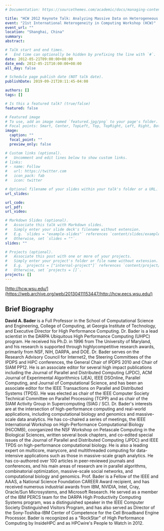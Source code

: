 ```yaml
---
# Documentation: https://sourcethemes.com/academic/docs/managing-content/

title: "HCW 2012 Keynote Talk: Analyzing Massive Data on Heterogeneous Computing"
event: "21st International Heterogeneity in Computing Workshop (HCW)"
event_url: ""
location: "Shanghai, China"
summary:
abstract:

# Talk start and end times.
#   End time can optionally be hidden by prefixing the line with `#`.
date: 2012-05-21T09:00:00+08:00
date_end: 2012-05-21T10:00:00+08:00
all_day: false

# Schedule page publish date (NOT talk date).
publishDate: 2019-09-21T20:11:45-04:00

authors: []
tags: []

# Is this a featured talk? (true/false)
featured: false

# Featured image
# To use, add an image named `featured.jpg/png` to your page's folder. 
# Focal points: Smart, Center, TopLeft, Top, TopRight, Left, Right, BottomLeft, Bottom, BottomRight.
image:
  caption: ""
  focal_point: ""
  preview_only: false

# Custom links (optional).
#   Uncomment and edit lines below to show custom links.
# links:
# - name: Follow
#   url: https://twitter.com
#   icon_pack: fab
#   icon: twitter

# Optional filename of your slides within your talk's folder or a URL.
url_slides:

url_code:
url_pdf:
url_video:

# Markdown Slides (optional).
#   Associate this talk with Markdown slides.
#   Simply enter your slide deck's filename without extension.
#   E.g. `slides = "example-slides"` references `content/slides/example-slides.md`.
#   Otherwise, set `slides = ""`.
slides: ""

# Projects (optional).
#   Associate this post with one or more of your projects.
#   Simply enter your project's folder or file name without extension.
#   E.g. `projects = ["internal-project"]` references `content/project/deep-learning/index.md`.
#   Otherwise, set `projects = []`.
projects: []
---
```


[http://hcw.wsu.edu/](https://web.archive.org/web/20130411153447/http://hcw.eecs.wsu.edu/)

## Brief Biography ##

**David A. Bader** is a Full Professor in the School of Computational Science and Engineering, College of
Computing, at Georgia Institute of Technology, and Executive Director for High Performance Computing.
Dr. Bader is a lead scientist in the DARPA Ubiquitous High Performance Computing (UHPC) program. He
received his Ph.D. in 1996 from The University of Maryland, and his research is supported through highlycompetitive research awards, primarily from NSF, NIH, DARPA, and DOE. Dr. Bader serves on the
Research Advisory Council for Internet2, the Steering Committees of the IPDPS and HiPC conferences, the
General Chair of IPDPS 2010 and Chair of SIAM PP12. He is an associate editor for several high impact
publications including the Journal of Parallel and Distributed Computing (JPDC), ACM Journal of
Experimental Algorithmics (JEA), IEEE DSOnline, Parallel Computing, and Journal of Computational
Science, and has been an associate editor for the IEEE Transactions on Parallel and Distributed Systems
(TPDS). He was elected as chair of the IEEE Computer Society Technical Committee on Parallel
Processing (TCPP) and as chair of the SIAM Activity Group in Supercomputing (SIAG / SC). Dr. Bader's
interests are at the intersection of high-performance computing and real-world applications, including
computational biology and genomics and massive-scale data analytics. He has co-chaired a series of
meetings, the IEEE International Workshop on High-Performance Computational Biology (HiCOMB), coorganized the NSF Workshop on Petascale Computing in the Biological Sciences, written several book
chapters, and co-edited special issues of the Journal of Parallel and Distributed Computing (JPDC) and
IEEE TPDS on high-performance computational biology. He is also a leading expert on multicore,
manycore, and multithreaded computing for data-intensive applications such as those in massive-scale
graph analytics. He has co-authored over 100 articles in peer-reviewed journals and conferences, and his
main areas of research are in parallel algorithms, combinatorial optimization, massive-scale social
networks, and computational biology and genomics. Prof. Bader is a Fellow of the IEEE and AAAS, a
National Science Foundation CAREER Award recipient, and has received numerous industrial awards from
IBM, NVIDIA, Intel, Cray, Oracle/Sun Microsystems, and Microsoft Research. He served as a member of
the IBM PERCS team for the DARPA High Productivity Computing Systems program, was a distinguished
speaker in the IEEE Computer Society Distinguished Visitors Program, and has also served as Director of
the Sony-Toshiba-IBM Center of Competence for the Cell Broadband Engine Processor. Bader is
recognized as a "RockStar" of High Performance Computing by InsideHPC and as HPCwire's People to
Watch in 2012. 